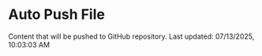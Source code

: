 # Auto Push File

Content that will be pushed to GitHub repository.
Last updated: 07/13/2025, 10:03:03 AM